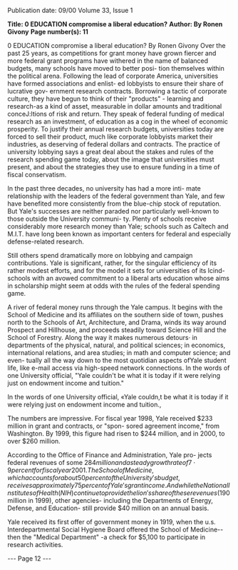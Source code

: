 Publication date: 09/00
Volume 33, Issue 1

**Title: 0 EDUCATION compromise a liberal education?**
**Author: By Ronen Givony**
**Page number(s): 11**

0 EDUCATION 
compromise a liberal education? 
By Ronen Givony 
Over the past 25 years, as competitions for grant money have 
grown fiercer and more federal grant programs have withered in the 
name of balanced budgets, many schools have moved to better posi-
tion themselves within the political arena. Following the lead of 
corporate America, universities have formed associations and enlist-
ed lobbyists to ensure their share of lucrative gov-
ernment research contracts. Borrowing a tactic of 
corporate culture, they have begun to think of 
their "products" -
learning and research-as a 
kind of asset, measurable in dollar amounts and 
traditional conceJ:ltions of risk and return. They 
speak of federal funding of medical research as an 
investment, of education as a cog in the wheel of 
economic prosperity. To justify their annual 
research budgets, universities today are forced to 
sell their product, much like corporate lobbyists 
market their industries, as deserving of federal dollars and contracts. 
The practice of university lobbying says a great deal about the stakes 
and rules of the research spending game today, about the image that 
universities must present, and about the strategies they use to ensure 
funding in a time of fiscal conservatism. 

In the past three decades, no university has had a more inti-
mate relationship with the leaders of the federal government than 
Yale, and few have benefited more consistently from the blue-chip 
stock of reputation. But Yale's successes are neither paraded nor 
particularly well-known to those outside the University communi-
ty. Plenty of schools receive considerably more research money 
than Yale; schools such as Caltech and M.I.T. have long been known 
as important centers for federal and especially defense-related 
research. 

Still others spend dramatically more on lobbying and 
campaign contributions. Yale is significant, rather, for the singular 
efficiency of its rather modest efforts, and for the model it sets for 
universities of its lcind-schools with an avowed commitment to a 
liberal arts education whose aims in scholarship might seem at odds 
with the rules of the federal spending game. 

A river of federal money runs through the Yale campus. It begins 
with the School of Medicine and its affiliates on the southern side 
of town, pushes north to the Schools of Art, Architecture, and 
Drama, winds its way around Prospect and Hillhouse, and proceeds 
steadily toward Science Hill and the School of Forestry. Along the 
way it makes numerous detours· in departments 
of the physical, natural, and political sciences; in 
economics, international relations, and area 
studies; in math and computer science; and even-
tually all the way down to the most quotidian 
aspects ofYale student life, like e-mail access via 
high-speed network connections. In the words 
of one University official, "Yale couldn't be what 
it is today if it were relying just on endowment 
income and tuition." 

In the words of one 
University official, «Yale 
couldn,t be what it is 
today if it were relying 
just on endowment 
income and tuition., 

The numbers are impressive. For fiscal year 
1998, Yale received $233 million in grant and contracts, or "spon-
sored agreement income," from Washington. By 1999, this figure 
had risen to $244 million, and in 2000, to over $260 million. 

According to the Office of Finance and Administration, Yale pro-
jects federal revenues of some $284 million and a steady growth rate 
of 7·9 percent for fiscal year 2001. The School of Medicine, which 
accounts for about 50 percent of the University's budget, receives 
approximately 75 percent of Yale's grant income. And while the 
National Institutes of H ealth (NIH) continue to provide the lion's 
share of these revenues ($190 million in 1999), other agencies-
including the Departments of Energy, Defense, and Education-
still provide $40 million on an annual basis. 

Yale received its first offer of government money in 1919, when 
the u.s. Interdepartmental Social Hygiene Board offered the School 
of Medicine--then the "Medical Department" -a check for $5,100 
to participate in research activities. 


--- Page 12 ---